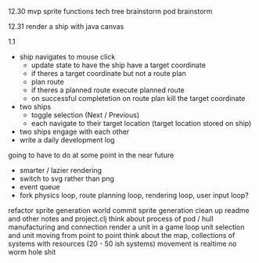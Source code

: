 12.30
mvp sprite functions
tech tree brainstorm
pod brainstorm

12.31
render a ship with java canvas

1.1
- ship navigates to mouse click
  - update state to have the ship have a target coordinate
  - if theres a target coordinate but not a route plan
  - plan route
  - if theres a planned route execute planned route
  - on successful completetion on route plan kill the target coordinate
- two ships
  - toggle selection (Next / Previous)
  - each navigate to their target location (target location stored on ship)
- two ships engage with each other
- write a daily development log


going to have to do at some point in the near future
  - smarter / lazier rendering
  - switch to svg rather than png
  - event queue
  - fork physics loop, route planning loop, rendering loop, user input loop?

refactor sprite generation world
commit sprite generation
clean up readme and other notes and project.clj
think about process of pod / hull manufacturing and connection
render a unit in a game loop
unit selection and unit moving from point to point
think about the map, collections of systems with resources (20 - 50 ish systems) movement is realtime no worm hole shit
